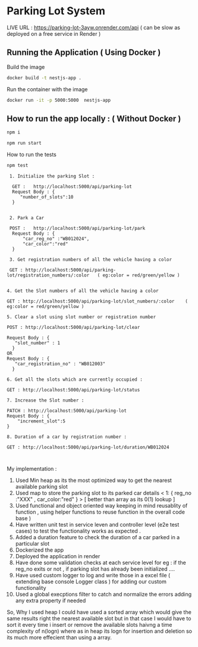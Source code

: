# Parking Lot System 

LIVE URL : https://parking-lot-3ayw.onrender.com/api ( can be slow as deployed on a free service in Render )


## Running the Application ( Using Docker )

Build the image 

```sh
docker build -t nestjs-app .           

```
Run the container with the image

```sh
docker run -it -p 5000:5000  nestjs-app      

```

## How to run the app locally : ( Without Docker )


```sh
npm i 

```

```sh
npm run start

```

How to run the tests 

```sh
npm test

```


``` 
 1. Initialize the parking Slot :

  GET :   http://localhost:5000/api/parking-lot
  Request Body : {        
     "number_of_slots":10
  }


 2. Park a Car 

 POST :   http://localhost:5000/api/parking-lot/park
  Request Body : {        
      "car_reg_no" :"WB012024",
      "car_color":"red"
  }

 3. Get registration numbers of all the vehicle having a color 

 GET : http://localhost:5000/api/parking-lot/registration_numbers/:color   ( eg:color = red/green/yellow ) 


4. Get the Slot numbers of all the vehicle having a color 

GET : http://localhost:5000/api/parking-lot/slot_numbers/:color    ( eg:color = red/green/yellow ) 
 
5. Clear a slot using slot number or registration number 

POST : http://localhost:5000/api/parking-lot/clear  

Request Body : {        
   "slot_number" : 1 
  }
OR 
Request Body : {        
   "car_registration_no" : "WB012003"
  }

6. Get all the slots which are currently occupied :

GET : http://localhost:5000/api/parking-lot/status

7. Increase the Slot number :

PATCH : http://localhost:5000/api/parking-lot
Request Body : {
    "increment_slot":5
}

8. Duration of a car by registration number : 

GET : http://localhost:5000/api/parking-lot/duration/WB012024

                 

```
My implementation : 

 1. Used Min heap as its the most optimized way to get the nearest available parking slot
 2. Used map to store the parking slot to its parked car details < 1: { reg_no :"XXX" , car_color:"red" } > [ better than array as its 0(1) lookup ]
 3. Used functional and object oriented way keeping in mind reusablity of function , using helper functions to reuse function in the overall code base )   
 4. Have written unit test in service leven and controller level (e2e test cases) to test the functionality works as expected .
 5. Added a duration feature to check the duration of a car parked in a particular slot 
 6. Dockerized the app 
 7. Deployed the application in render 
 8. Have done some validation checks at each service level for eg : if the reg_no exits or not , if parking slot has already been initialized ....
 9. Have used custom logger to log and write those in a excel file ( extending base console Logger class ) for adding our custom functionality 
 10. Used a global execptions filter to catch and normalize the errors adding any extra property if needed 
 



So, Why I used heap I could have used a sorted array which would give the same results right the nearest available slot but in that case I would have to sort it every time i insert or remove the available slots haivng a time complexity of n(logn) where as in heap its logn for insertion and deletion so its much more effecient than using a array.


